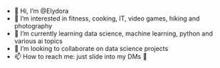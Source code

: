 - 👋  Hi, I’m @Elydora
- 👀  I’m interested in fitness, cooking, IT, video games, hiking and photography
- 🌱  I’m currently learning data science, machine learning, python and various ai topics
- 💞️  I’m looking to collaborate on data science projects
- 📫  How to reach me: just slide into my DMs 👀

<!---
Elydora/Elydora is a ✨ special ✨ repository because its `README.md` (this file) appears on your GitHub profile.
You can click the Preview link to take a look at your changes.
--->

